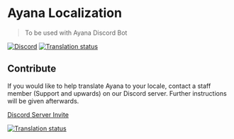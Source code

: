 # Ayana Localization
>To be used with Ayana Discord Bot

[![Discord](https://discordapp.com/api/guilds/145166056812576768/embed.png)](https://discord.gg/WpfP3aW) [![Translation status](http://weblate.ayana.io/widgets/ayana/-/svg-badge.svg)](http://weblate.ayana.io/engage/ayana/?utm_source=widget)

## Contribute
If you would like to help translate Ayana to your locale, contact a staff member (Support and upwards) on our Discord server. Further instructions will be given afterwards.

[Discord Server Invite](https://discord.gg/WpfP3aW)

[![Translation status](http://weblate.ayana.io/widgets/ayana/-/multi-auto.svg)](http://weblate.ayana.io/engage/ayana/?utm_source=widget)